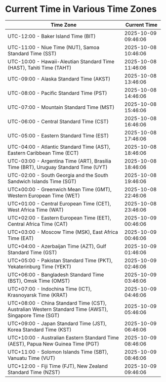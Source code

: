 # Current Time in Various Time Zones

| Time Zone | Current Time |
|-----------|--------------|
| UTC-12:00 - Baker Island Time (BIT) | 2025-10-09 09:46:06 |
| UTC-11:00 - Niue Time (NUT), Samoa Standard Time (SST) | 2025-10-08 10:46:06 |
| UTC-10:00 - Hawaii-Aleutian Standard Time (HAST), Tahiti Time (TAHT) | 2025-10-08 11:46:06 |
| UTC-09:00 - Alaska Standard Time (AKST) | 2025-10-08 13:46:06 |
| UTC-08:00 - Pacific Standard Time (PST) | 2025-10-08 14:46:06 |
| UTC-07:00 - Mountain Standard Time (MST) | 2025-10-08 15:46:06 |
| UTC-06:00 - Central Standard Time (CST) | 2025-10-08 16:46:06 |
| UTC-05:00 - Eastern Standard Time (EST) | 2025-10-08 17:46:06 |
| UTC-04:00 - Atlantic Standard Time (AST), Eastern Caribbean Time (ECT) | 2025-10-08 18:46:06 |
| UTC-03:00 - Argentina Time (ART), Brasília Time (BRT), Uruguay Standard Time (UYT) | 2025-10-08 18:46:06 |
| UTC-02:00 - South Georgia and the South Sandwich Islands Time (SGT) | 2025-10-08 19:46:06 |
| UTC±00:00 - Greenwich Mean Time (GMT), Western European Time (WET) | 2025-10-08 22:46:06 |
| UTC+01:00 - Central European Time (CET), West Africa Time (WAT) | 2025-10-08 23:46:06 |
| UTC+02:00 - Eastern European Time (EET), Central Africa Time (CAT) | 2025-10-09 00:46:06 |
| UTC+03:00 - Moscow Time (MSK), East Africa Time (EAT) | 2025-10-09 00:46:06 |
| UTC+04:00 - Azerbaijan Time (AZT), Gulf Standard Time (GST) | 2025-10-09 01:46:06 |
| UTC+05:00 - Pakistan Standard Time (PKT), Yekaterinburg Time (YEKT) | 2025-10-09 02:46:06 |
| UTC+06:00 - Bangladesh Standard Time (BST), Omsk Time (OMST) | 2025-10-09 03:46:06 |
| UTC+07:00 - Indochina Time (ICT), Krasnoyarsk Time (KRAT) | 2025-10-09 04:46:06 |
| UTC+08:00 - China Standard Time (CST), Australian Western Standard Time (AWST), Singapore Time (SGT) | 2025-10-09 05:46:06 |
| UTC+09:00 - Japan Standard Time (JST), Korea Standard Time (KST) | 2025-10-09 06:46:06 |
| UTC+10:00 - Australian Eastern Standard Time (AEST), Papua New Guinea Time (PGT) | 2025-10-09 08:46:06 |
| UTC+11:00 - Solomon Islands Time (SBT), Vanuatu Time (VUT) | 2025-10-09 08:46:06 |
| UTC+12:00 - Fiji Time (FJT), New Zealand Standard Time (NZST) | 2025-10-09 09:46:06 |
